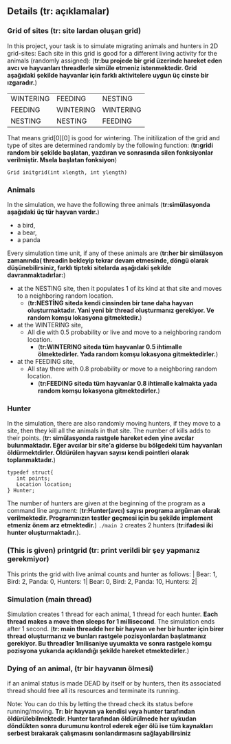 
## Details (tr: açıklamalar)
### Grid of sites (tr: site lardan oluşan grid)
In this project, your task is to simulate migrating animals and hunters in 2D grid-sites:
Each site in this grid is good for a different living activity for the animals (randomly assigned):
(**tr:bu projede bir grid üzerinde hareket eden avcı ve hayvanları threadlerle simüle etmeniz istenmektedir. 
Grid aşağıdaki şekilde hayvanlar için farklı aktivitelere uygun üç cinste bir ızgaradır.**)
<table>
  <tr><td>WINTERING </td> <td>FEEDING</td><td>NESTING</td></tr>
  <tr><td>FEEDING</td><td>WINTERING</td><td>WINTERING</td></tr>
  <tr><td>NESTING</td><td>NESTING</td><td>FEEDING</td></tr>
</table>

That means grid[0][0] is good for wintering. 
The initilization of the grid  and type of sites are determined randomly by the following function:
(**tr:gridi random bir şekilde başlatan, yazdıran ve sonrasında silen fonksiyonlar verilmiştir. Msela başlatan fonksiyon**)
```
Grid initgrid(int xlength, int ylength)
```
### Animals
In the simulation, we have the following three animals (**tr:simülasyonda aşağıdaki üç tür hayvan vardır.**)
* a bird, 
* a bear, 
* a panda 

Every  simulation time unit, if any of these animals are (**tr:her bir simülasyon zamanında( threadin bekleyip tekrar devam etmesinde, döngü olarak düşünebilirsiniz, 
farklı tipteki sitelarda aşağıdaki şekilde davranmaktadırlar:**)
* at the NESTING site, then it populates 1 of its kind at that site and moves to a neighboring random location. 
    * (**tr:NESTİNG siteda kendi cinsinden bir tane daha hayvan oluşturmaktadır. Yani yeni bir thread oluşturmanız gerekiyor. Ve random komşu lokasyona gitmektedir.**)
* at the WINTERING site, 
    * All die with 0.5 probability or live and move to a neighboring random location.
      * (**tr:WINTERING siteda tüm hayvanlar 0.5 ihtimalle ölmektedirler. Yada random komşu lokasyona gitmektedirler.**)
* at the FEEDING site, 
    * All stay there with 0.8 probability or move to a neighboring random location.
      *  (**tr:FEEDING siteda tüm hayvanlar 0.8 ihtimalle kalmakta yada random komşu lokasyona gitmektedirler.**)


### Hunter
In the simulation, there are also randomly moving hunters, if they move to a site, then they kill all the animals in that site. The number of kills adds to their points. 
(**tr: simülasyonda rastgele hareket eden yine avcılar bulunmaktadır. 
Eğer avcılar bir site'a giderse bu bölgedeki tüm hayvanları öldürmektdirler. 
Öldürülen hayvan sayısı kendi pointleri olarak toplanmaktadır.**)
```
typedef struct{
   int points;
   Location location;
} Hunter;
```

The number of hunters are given at the beginning of the program as a command line argument:
 (**tr:Hunter(avcı) sayısı programa argüman olarak verilmektedir. Programınızın testler geçmesi için bu şekilde implement etmeniz önem arz etmektedir.**)
``./main 2`` creates 2 hunters (**tr:ifadesi iki hunter oluşturmaktadır.**).


### (This is given) printgrid (tr: print verildi bir şey yapmanız gerekmiyor)

This prints the grid with live animal counts and hunter as follows:
| Bear: 1, Bird: 2,  Panda: 0, Hunters: 1| Bear: 0, Bird: 2,  Panda: 10, Hunters: 2|  

### Simulation (main thread)
Simulation creates 1 thread for each animal, 1 thread for each hunter. **Each thread makes a move then sleeps for 1 millisecond**. 
The simulation ends after 1 second.
 (**tr: main threadde her bir hayvan ve her bir hunter için birer thread oluşturmanız ve bunları rastgele pozisyonlardan başlatmanız gerekiyor.
    Bu threadler 1milisaniye uyumakta ve sonra rastgele komşu pozisyona yukarıda açıklandığı şekilde hareket etmektedirler.**)
    

### Dying of an animal, (tr bir hayvanın ölmesi)

if an animal status is made DEAD by itself or by hunters, then its associated thread should free all its resources and terminate its running. 

Note: You can do this by letting the thread check its status before running/moving.
**Tr: bir hayvan ya kendisi veya hunter tarafından öldürülebilmektedir. 
Hunter tarafından öldürülmede her uykudan döndükten sonra durumunu kontrol ederek eğer ölü ise 
tüm kaynakları serbest bırakarak çalışmasını sonlandırmasını sağlayabilirsiniz**
